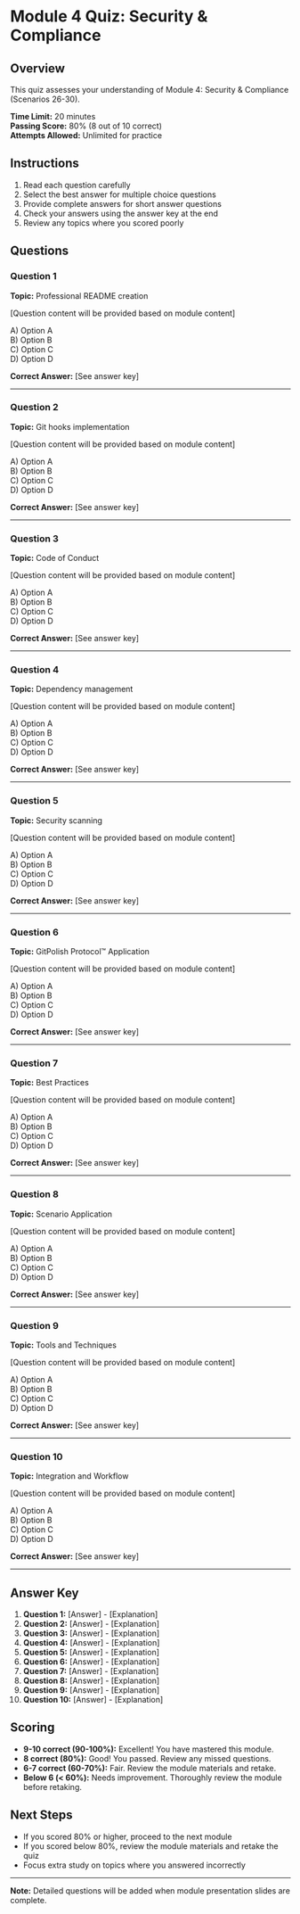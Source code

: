 # Module 4 Quiz: Security & Compliance

## Overview

This quiz assesses your understanding of Module 4: Security & Compliance (Scenarios 26-30).

**Time Limit:** 20 minutes  
**Passing Score:** 80% (8 out of 10 correct)  
**Attempts Allowed:** Unlimited for practice

## Instructions

1. Read each question carefully
2. Select the best answer for multiple choice questions
3. Provide complete answers for short answer questions
4. Check your answers using the answer key at the end
5. Review any topics where you scored poorly

## Questions

### Question 1
**Topic:** Professional README creation

[Question content will be provided based on module content]

A) Option A  
B) Option B  
C) Option C  
D) Option D

**Correct Answer:** [See answer key]

---

### Question 2
**Topic:** Git hooks implementation

[Question content will be provided based on module content]

A) Option A  
B) Option B  
C) Option C  
D) Option D

**Correct Answer:** [See answer key]

---

### Question 3
**Topic:** Code of Conduct

[Question content will be provided based on module content]

A) Option A  
B) Option B  
C) Option C  
D) Option D

**Correct Answer:** [See answer key]

---

### Question 4
**Topic:** Dependency management

[Question content will be provided based on module content]

A) Option A  
B) Option B  
C) Option C  
D) Option D

**Correct Answer:** [See answer key]

---

### Question 5
**Topic:** Security scanning

[Question content will be provided based on module content]

A) Option A  
B) Option B  
C) Option C  
D) Option D

**Correct Answer:** [See answer key]

---

### Question 6
**Topic:** GitPolish Protocol™ Application

[Question content will be provided based on module content]

A) Option A  
B) Option B  
C) Option C  
D) Option D

**Correct Answer:** [See answer key]

---

### Question 7
**Topic:** Best Practices

[Question content will be provided based on module content]

A) Option A  
B) Option B  
C) Option C  
D) Option D

**Correct Answer:** [See answer key]

---

### Question 8
**Topic:** Scenario Application

[Question content will be provided based on module content]

A) Option A  
B) Option B  
C) Option C  
D) Option D

**Correct Answer:** [See answer key]

---

### Question 9
**Topic:** Tools and Techniques

[Question content will be provided based on module content]

A) Option A  
B) Option B  
C) Option C  
D) Option D

**Correct Answer:** [See answer key]

---

### Question 10
**Topic:** Integration and Workflow

[Question content will be provided based on module content]

A) Option A  
B) Option B  
C) Option C  
D) Option D

**Correct Answer:** [See answer key]

---

## Answer Key

1. **Question 1:** [Answer] - [Explanation]
2. **Question 2:** [Answer] - [Explanation]
3. **Question 3:** [Answer] - [Explanation]
4. **Question 4:** [Answer] - [Explanation]
5. **Question 5:** [Answer] - [Explanation]
6. **Question 6:** [Answer] - [Explanation]
7. **Question 7:** [Answer] - [Explanation]
8. **Question 8:** [Answer] - [Explanation]
9. **Question 9:** [Answer] - [Explanation]
10. **Question 10:** [Answer] - [Explanation]

## Scoring

- **9-10 correct (90-100%):** Excellent! You have mastered this module.
- **8 correct (80%):** Good! You passed. Review any missed questions.
- **6-7 correct (60-70%):** Fair. Review the module materials and retake.
- **Below 6 (< 60%):** Needs improvement. Thoroughly review the module before retaking.

## Next Steps

- If you scored 80% or higher, proceed to the next module
- If you scored below 80%, review the module materials and retake the quiz
- Focus extra study on topics where you answered incorrectly

---

**Note:** Detailed questions will be added when module presentation slides are complete.
